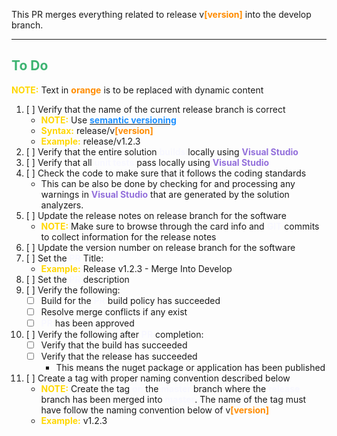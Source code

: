 This PR merges everything related to release v<span style="color:darkorange;font-weight:bold">[version]</span> into the develop branch.

---

## <span style="color:mediumseagreen;font-weight:bold">To Do</span>
<span style="color:gold;font-weight:bold">NOTE:</span> Text in <span style="color:darkorange;font-weight:bold">orange</span> is to be replaced with dynamic content

1. [ ] Verify that the name of the current release branch is correct
	* <span style="color:gold;font-weight:bold">NOTE:</span> Use [<span style="color:dodgerblue;font-weight:bold">semantic versioning</span>](https://semver.org/)
	* <span style="color:gold;font-weight:bold">Syntax:</span> release/v<span style="color:darkorange;font-weight:bold">[version]</span>
	* <span style="color:gold;font-weight:bold">Example:</span> release/v1.2.3
2. [ ] Verify that the entire solution <span style="color:ghostwhite;font-weight:bold">builds</span> locally using <span style="color:mediumpurple;font-weight:bold;font-weight:bold">Visual Studio</span>
3. [ ] Verify that all <span style="color:ghostwhite;font-weight:bold">unit tests</span> pass locally using <span style="color:mediumpurple;font-weight:bold;font-weight:bold">Visual Studio</span>
4. [ ] Check the code to make sure that it follows the coding standards
   * This can be also be done by checking for and processing any warnings in <span style="color:mediumpurple;font-weight:bold">Visual Studio</span> that are generated by the solution analyzers.
5. [ ] Update the release notes on release branch for the software
	* <span style="color:gold;font-weight:bold">NOTE:</span> Make sure to browse through the card info and <span style="color:ghostwhite;font-weight:bold">GIT</span> commits to collect information for the release notes
6. [ ] Update the version number on release branch for the software
7. [ ] Set the <span style="color:ghostwhite;font-weight:bold">PR</span> Title:
   * <span style="color:gold;font-weight:bold">Example:</span> Release v1.2.3 - Merge Into Develop
8. [ ] Set the <span style="color:ghostwhite;font-weight:bold">PR</span> description
9. [ ]  Verify the following:
   * [ ] Build for the <span style="color:ghostwhite;font-weight:bold">PR</span> build policy has succeeded
   * [ ] Resolve merge conflicts if any exist
   * [ ] <span style="color:ghostwhite;font-weight:bold">PR</span> has been approved
10. [ ] Verify the following after <span style="color:ghostwhite;font-weight:bold">PR</span> completion:
    * [ ] Verify that the build has succeeded
    * [ ] Verify that the release has succeeded
      * This means the nuget package or application has been published
11. [ ] Create a tag with proper naming convention described below
	* <span style="color:gold;font-weight:bold">NOTE:</span> Create the tag <span style="color:ghostwhite;font-weight:bold">on</span> the <span style="color:ghostwhite;font-weight:bold">master</span> branch where the <span style="color:ghostwhite;font-weight:bold">release</span> branch has been merged into <span style="color:ghostwhite;font-weight:bold">master</span>. The name of the tag must have follow the naming convention below of v<span style="color:darkorange;font-weight:bold">[version]</span>
    * <span style="color:gold;font-weight:bold">Example:</span>  v1.2.3


